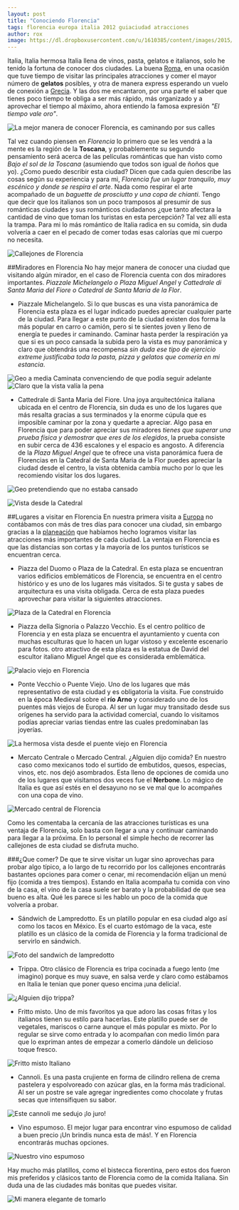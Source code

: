 ```yaml
---
layout: post
title: "Conociendo Florencia"
tags: florencia europa italia 2012 guiaciudad atracciones
author: rox
image: https://dl.dropboxusercontent.com/u/1610385/content/images/2015/04/DSC06315.JPG
---
```

Italia, Italia hermosa Italia llena de vinos, pasta, gelatos e italianos, solo he tenido la fortuna de conocer dos ciudades. La buena [Roma](/roma/), en una ocasión que tuve tiempo de visitar las principales atracciones y comer el mayor número de **gelatos** posibles, y otra de manera express esperando un vuelo de conexión a [Grecia](/tag/grecia/). Y las dos me encantaron, por una parte el saber que tienes poco tiempo te obliga a ser más rápido, más organizado y a aprovechar el tiempo al máximo, ahora entiendo la famosa expresión *"El tiempo vale oro"*.

![La mejor manera de conocer Florencia, es caminando por sus calles](https://dl.dropboxusercontent.com/u/1610385/content/images/2015/04/DSC06377.JPG)

Tal vez cuando piensen en *Florencia* lo primero que se les vendrá a la mente es la región de la **Toscana**, y probablemente su segundo pensamiento será acerca de las películas románticas que han visto como *Bajo el sol de la Toscana* (asumiendo que todos son igual de ñoños que yo). ¿Como puedo describir esta ciudad? Dicen que cada quien describe las cosas según su experiencia y para mi, *Florencia fue un lugar tranquilo, muy escénico y donde se respira el arte*. Nada como respirar el arte acompañado de un *baguette de prosciutto y una copa de chianti*. Tengo que decir que los italianos son un poco tramposos al presumir de sus románticas ciudades y sus románticos ciudadanos ¿que tanto afectara la cantidad de vino que toman los turistas en esta percepción? Tal vez allí esta la trampa. Para mi lo más romántico de Italia radica en su comida, sin duda volvería a caer en el pecado de comer todas esas calorías que mi cuerpo no necesita.

![Callejones de Florencia](https://dl.dropboxusercontent.com/u/1610385/content/images/2015/04/DSC06330.JPG)

##Miradores en Florencia
No hay mejor manera de conocer una ciudad que visitando algún mirador, en el caso de Florencia cuenta con dos miradores importantes. *Piazzale Michelangelo o Plaza Miguel Angel* y *Cattedrale di Santa Maria del Fiore o Catedral de Santa Maria de la Flor*.

* Piazzale Michelangelo. Si lo que buscas es una vista panorámica de Florencia esta plaza es el lugar indicado puedes apreciar cualquier parte de la ciudad. Para llegar a este punto de la ciudad existen dos forma la más popular en carro o camión, pero si te sientes joven y lleno de energía te puedes ir caminando.  Caminar hasta perder la respiración ya que si es un poco cansada la subida pero la vista es muy panorámica y claro que obtendrás una recompensa *sin duda ese tipo de ejercicio extreme justificaba toda la pasta, pizza y gelatos que comería en mi estancia*. 

![Geo a media Caminata convenciendo de que podía seguir adelante](https://dl.dropboxusercontent.com/u/1610385/content/images/2015/04/DSC06296.JPG)
![Claro que la vista valía la pena](https://dl.dropboxusercontent.com/u/1610385/content/images/2015/04/DSC06306.JPG)

* Cattedrale di Santa Maria del Fiore. Una joya arquitectónica italiana ubicada en el centro de Florencia, sin duda es uno de los lugares que más resalta gracias a sus terminados y la enorme cúpula que es imposible caminar por la zona y quedarte a apreciar. Algo pasa en Florencia que para poder apreciar sus miradores *tienes que superar una prueba física y demostrar que eres de los elegidos*, la prueba consiste en subir cerca de 436 escalones y el espacio es angosto. A diferencia de la *Plaza Miguel Angel* que te ofrece una vista panorámica fuera de Florencias en la Catedral de Santa Maria de la Flor puedes apreciar la ciudad desde el centro, la vista obtenida cambia mucho por lo que les recomiendo visitar los dos lugares.

![Geo pretendiendo que no estaba cansado](https://dl.dropboxusercontent.com/u/1610385/content/images/2015/04/DSC06588.JPG)

![Vista desde la Catedral](https://dl.dropboxusercontent.com/u/1610385/content/images/2015/04/DSC06556.JPG)

##Lugares a visitar en Florencia
En nuestra primera visita a [Europa](/tag/europa/) no contábamos con más de tres días para conocer una ciudad, sin embargo gracias a la [planeación](/tag/planes/) que habíamos hecho logramos visitar las atracciones más importantes de cada ciudad. La ventaja en Florencia es que las distancias son cortas y la mayoría de los puntos turísticos se encuentran cerca.

* Piazza del Duomo o Plaza de la Catedral. En esta plaza se encuentran varios edificios emblemáticos de Florencia, se encuentra en el centro histórico y es uno de los lugares más visitados. Si te gusta y sabes de arquitectura es una visita obligada. Cerca de esta plaza puedes aprovechar para visitar la siguientes atracciones. 

![Plaza de la Catedral en Florencia](https://dl.dropboxusercontent.com/u/1610385/content/images/2015/04/DSC06371--1-.JPG)

* Piazza della Signoria o  Palazzo Vecchio. Es el centro político de Florencia y en esta plaza se encuentra el ayuntamiento y cuenta con muchas esculturas que lo hacen un lugar vistoso y excelente escenario para fotos. otro atractivo de esta plaza es la estatua de David del escultor italiano Miguel Angel que es considerada emblemática.

![Palacio viejo en Florencia](https://dl.dropboxusercontent.com/u/1610385/content/images/2015/04/DSC06449.JPG)

* Ponte Vecchio o Puente Viejo. Uno de los lugares que más representativo de esta ciudad y es obligatoria la visita. Fue construido en la época Medieval sobre el **río Arno** y considerado uno de los puentes más viejos de Europa. Al ser un lugar muy transitado desde sus orígenes ha servido para la actividad comercial, cuando lo visitamos podías apreciar varias tiendas entre las cuales predominaban las joyerías.

![La hermosa vista desde el puente viejo en Florencia](https://dl.dropboxusercontent.com/u/1610385/content/images/2015/04/DSC06466.JPG)

* Mercato Centrale o Mercado Central. ¿Alguien dijo comida? En nuestro caso como mexicanos todo el surtido de embutidos, quesos, especias, vinos, etc. nos dejó asombrados. Esta lleno de opciones de comida uno de los lugares que visitamos dos veces fue el **Nerbone**. Lo mágico de Italia es que así estés en el desayuno no se ve mal que lo acompañes con una copa de vino.

![Mercado central de Florencia](https://dl.dropboxusercontent.com/u/1610385/content/images/2015/04/DSC06254.JPG)

Como les comentaba la cercanía de las atracciones turísticas es una ventaja de Florencia, solo basta con llegar a una y continuar caminando para llegar a la próxima. En lo personal el simple hecho de recorrer las callejones de esta ciudad se disfruta mucho.

###¿Que comer?
De que te sirve visitar un lugar sino aprovechas para probar algo típico, a lo largo de tu recorrido por los callejones encontrarás bastantes opciones para comer o cenar, mi recomendación elijan un menú fijo (comida a tres tiempos). Estando en Italia acompaña tu comida con vino de la casa, el vino de la casa suele ser barato y la probabilidad de que sea bueno es alta. Qué les parece si les hablo un poco de la comida que volvería a probar.

 * Sándwich de Lampredotto. Es un platillo popular en esa ciudad algo así como los tacos en México. Es el cuarto estómago de la vaca, este platillo es un clásico de la comida de Florencia y la forma tradicional de servirlo en sándwich.

![Foto del sandwich de lampredotto](https://dl.dropboxusercontent.com/u/1610385/content/images/2015/04/IMG139.jpg)

* Trippa. Otro clásico de Florencia es tripa cocinada a fuego lento (me imagino) porque es muy suave, en salsa verde y claro como estábamos en Italia le tenian que poner queso encima ¡una delicia!.

![¿Alguien dijo trippa?](https://dl.dropboxusercontent.com/u/1610385/content/images/2015/04/IMG140.jpg)

* Fritto misto. Uno de mis favoritos ya que adoro las cosas fritas y los italianos tienen su estilo para hacerlas. Este platillo puede ser de vegetales, mariscos o carne aunque el más popular es mixto. Por lo regular se sirve como entrada y lo acompañan con medio limón para que lo expriman antes de empezar a comerlo dándole un delicioso toque fresco.

![Fritto misto Italiano](https://dl.dropboxusercontent.com/u/1610385/content/images/2015/04/IMG158.jpg)

* Cannoli. Es una pasta crujiente en forma de cilindro rellena de crema pastelera y espolvoreado con azúcar glas,  en la forma más tradicional. Al ser un postre se vale agregar ingredientes como chocolate y frutas secas que intensifiquen su sabor.

![Este cannoli me sedujo ¡lo juro!](https://dl.dropboxusercontent.com/u/1610385/content/images/2015/04/IMG153.jpg)

* Vino espumoso. El mejor lugar para encontrar vino espumoso de calidad a buen precio ¡Un brindis nunca esta de más!. Y en Florencia encontrarás muchas opciones.

![Nuestro vino espumoso](https://dl.dropboxusercontent.com/u/1610385/content/images/2015/04/IMG162.jpg)

Hay mucho más platillos, como el bistecca fiorentina, pero estos dos fueron mis preferidos y clásicos tanto de Florencia como de la comida Italiana. Sin duda una de las ciudades más bonitas que puedes visitar.

![Mi manera elegante de tomarlo](https://dl.dropboxusercontent.com/u/1610385/content/images/2015/04/DSC06420.JPG)
